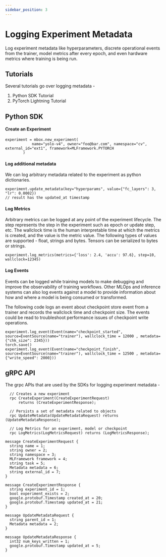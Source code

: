 ```yaml
---
sidebar_position: 3
---
```


# Logging Experiment Metadata

Log experiment metadata like hyperparameters, discrete operational events from the trainer, model metrics after every epoch, and even hardware metrics where training is being run.


## Tutorials
Several tutorials go over logging metadata -
1. Python SDK Tutorial
2. PyTorch Lightning Tutorial


## Python SDK 

#### Create an Experiment
```
experiment = mbox.new_experiment(
            name="yolo-v4", owner="foo@bar.com", namespace="cv", external_id="ext1", framework=MLFramework.PYTORCH
        )
```

#### Log additional metadata
We can log arbitrary metadata related to the experiment as python dictionaries.

```
experiment.update_metadata(key="hyperparams", value={"fc_layers": 3, "lr": 0.0002})
// result has the updated_at timestamp
```

#### Log Metrics
Arbitrary metrics can be logged at any point of the experiment lifecycle. The step represents the step in the experiment such as epoch or update step, etc. The wallclock time is the human interpretable time at which the metrics is created, and the value is the metric value. The following types of values are supported - float, strings and bytes. Tensors can be serialized to bytes or strings.

```
experiment.log_metrics(metrics={'loss': 2.4, 'accu': 97.6}, step=10, wallclock=12345)
```

#### Log Events
Events can be logged while training models to make debugging and improve the observability of training workflows. Other MLOps and inference systems can also log events against a model to provide information about how and where a model is being consumed or transformed.

The following code logs an event about checkpoint store event from a trainer and records the wallclock time and checkpoint size. The events could be read to troubleshoot performance issues of checkpoint write operations.
```
experiment.log_event(Event(name="checkpoint_started", source=EventSource(name="trainer"), wallclock_time = 12000 , metadata={"chk_size": 2345}))
torch.save()
experiment.log_event(Event(name="checkpoint_finish", source=EventSource(name="trainer"), wallclock_time = 12500 , metadata={"write_speed": 2000}))
```

## gRPC API
The grpc APIs that are used by the SDKs for logging experiment metadata - 

```
  // Creates a new experiment
  rpc CreateExperiment(CreateExperimentRequest)
      returns (CreateExperimentResponse);

  // Persists a set of metadata related to objects
  rpc UpdateMetadata(UpdateMetadataRequest) returns (UpdateMetadataResponse);

  // Log Metrics for an experiment, model or checkpoint
  rpc LogMetrics(LogMetricsRequest) returns (LogMetricsResponse);

message CreateExperimentRequest {
  string name = 1;
  string owner = 2;
  string namespace = 3;
  MLFramework framework = 4;
  string task = 5;
  Metadata metadata = 6;
  string external_id = 7;
}

message CreateExperimentResponse {
  string experiment_id = 1;
  bool experiment_exists = 2;
  google.protobuf.Timestamp created_at = 20;
  google.protobuf.Timestamp updated_at = 21;
}

message UpdateMetadataRequest {
  string parent_id = 1;
  Metadata metadata = 2;
}

message UpdateMetadataResponse {
  int32 num_keys_written = 1;
  google.protobuf.Timestamp updated_at = 5;
}
```

